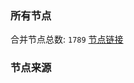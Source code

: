 ### 所有节点
合并节点总数: `1789`
[节点链接](https://raw.githubusercontent.com/rzhy1/11/master/sub/sub_merge_base64.txt)

### 节点来源